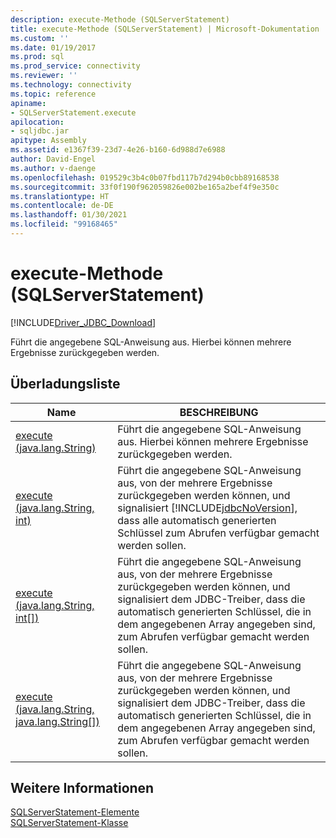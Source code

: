 ```yaml
---
description: execute-Methode (SQLServerStatement)
title: execute-Methode (SQLServerStatement) | Microsoft-Dokumentation
ms.custom: ''
ms.date: 01/19/2017
ms.prod: sql
ms.prod_service: connectivity
ms.reviewer: ''
ms.technology: connectivity
ms.topic: reference
apiname:
- SQLServerStatement.execute
apilocation:
- sqljdbc.jar
apitype: Assembly
ms.assetid: e1367f39-23d7-4e26-b160-6d988d7e6988
author: David-Engel
ms.author: v-daenge
ms.openlocfilehash: 019529c3b4c0b07fbd117b7d294b0cbb89168538
ms.sourcegitcommit: 33f0f190f962059826e002be165a2bef4f9e350c
ms.translationtype: HT
ms.contentlocale: de-DE
ms.lasthandoff: 01/30/2021
ms.locfileid: "99168465"
---
```

# <a name="execute-method-sqlserverstatement"></a>execute-Methode (SQLServerStatement)
[!INCLUDE[Driver_JDBC_Download](../../../includes/driver_jdbc_download.md)]

  Führt die angegebene SQL-Anweisung aus. Hierbei können mehrere Ergebnisse zurückgegeben werden.  
  
## <a name="overload-list"></a>Überladungsliste  
  
|Name|BESCHREIBUNG|  
|----------|-----------------|  
|[execute (java.lang.String)](../../../connect/jdbc/reference/execute-method-java-lang-string-sqlserverstatement.md)|Führt die angegebene SQL-Anweisung aus. Hierbei können mehrere Ergebnisse zurückgegeben werden.|  
|[execute (java.lang.String, int)](../../../connect/jdbc/reference/execute-method-java-lang-string-int.md)|Führt die angegebene SQL-Anweisung aus, von der mehrere Ergebnisse zurückgegeben werden können, und signalisiert [!INCLUDE[jdbcNoVersion](../../../includes/jdbcnoversion_md.md)], dass alle automatisch generierten Schlüssel zum Abrufen verfügbar gemacht werden sollen.|  
|[execute (java.lang.String, int&#91;&#93;)](../../../connect/jdbc/reference/execute-method-java-lang-string.md)|Führt die angegebene SQL-Anweisung aus, von der mehrere Ergebnisse zurückgegeben werden können, und signalisiert dem JDBC-Treiber, dass die automatisch generierten Schlüssel, die in dem angegebenen Array angegeben sind, zum Abrufen verfügbar gemacht werden sollen.|  
|[execute (java.lang.String, java.lang.String&#91;&#93;)](../../../connect/jdbc/reference/execute-method-java-lang-string-java-lang-string.md)|Führt die angegebene SQL-Anweisung aus, von der mehrere Ergebnisse zurückgegeben werden können, und signalisiert dem JDBC-Treiber, dass die automatisch generierten Schlüssel, die in dem angegebenen Array angegeben sind, zum Abrufen verfügbar gemacht werden sollen.|  
  
## <a name="see-also"></a>Weitere Informationen  
 [SQLServerStatement-Elemente](../../../connect/jdbc/reference/sqlserverstatement-members.md)   
 [SQLServerStatement-Klasse](../../../connect/jdbc/reference/sqlserverstatement-class.md)  
  
  
